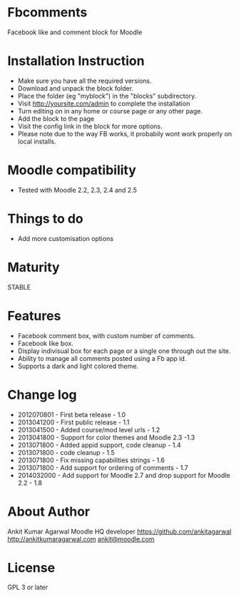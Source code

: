 Fbcomments
=====================

Facebook like and comment block for Moodle

Installation Instruction
=====================

* Make sure you have all the required versions.
* Download and unpack the block folder.
* Place the folder (eg "myblock") in the "blocks" subdirectory.
* Visit http://yoursite.com/admin to complete the installation
* Turn editing on in any home or course page or any other page.
* Add the block to the page
* Visit the config link in the block for more options.
* Please note due to the way FB works, it probabily wont work properly on local installs.

Moodle compatibility
=====================
* Tested with Moodle 2.2, 2.3, 2.4 and 2.5

Things to do
=====================
* Add more customisation options

Maturity
====================
STABLE

Features
====================
* Facebook comment box, with custom number of comments.
* Facebook like box.
* Display indivisual box for each page or a single one through out the site.
* Ability to manage all comments posted using a Fb app id.
* Supports a dark and light colored theme.

Change log
=====================
* 2012070801 - First beta release - 1.0
* 2013041200 - First public release - 1.1
* 2013041500 - Added course/mod level urls - 1.2
* 2013041800 - Support for color themes and Moodle 2.3 -1.3
* 2013071800 - Added appid support, code cleanup - 1.4
* 2013071800 - code cleanup - 1.5
* 2013071800 - Fix missing capabilities strings - 1.6
* 2013071800 - Add support for ordering of comments - 1.7
* 2014032000 - Add support for Moodle 2.7 and drop support for Moodle 2.2 - 1.8

About Author
=====================
Ankit Kumar Agarwal
Moodle HQ developer
https://github.com/ankitagarwal
http://ankitkumaragarwal.com
ankit@moodle.com

License
=====================

GPL 3 or later
